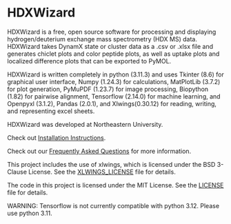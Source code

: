 # HDXWizard

HDXWizard is a free, open source software for processing and displaying hydrogen/deuterium exchange mass spectrometry (HDX MS) data. HDXWizard takes DynamX state or cluster data as a .csv or .xlsx file and generates chiclet plots and color peptide plots, as well as uptake plots and localized difference plots that can be exported to PyMOL.

HDXWizard is written completely in python (3.11.3) and uses Tkinter (8.6) for graphical user interface, Numpy (1.24.3) for calculations, MatPlotLib (3.7.2) for plot generation, PyMuPDF (1.23.7) for image processing, Biopython (1.82) for pairwise alignment, Tensorflow (2.14.0) for machine learning, and Openpyxl (3.1.2), Pandas (2.0.1), and Xlwings(0.30.12) for reading, writing, and representing excel sheets.

HDXWizard was developed at Northeastern University.

Check out [Installation Instructions](Install.md).

Check out our [Frequently Asked Questions](FAQs.md) for more information.

This project includes the use of xlwings, which is licensed under the BSD 3-Clause License. See the [XLWINGS_LICENSE](XLWINGS_LICENSE) file for details.

The code in this project is licensed under the MIT License. See the [LICENSE](LICENSE) file for details.

WARNING: Tensorflow is not currently compatible with python 3.12. Please use python 3.11.
